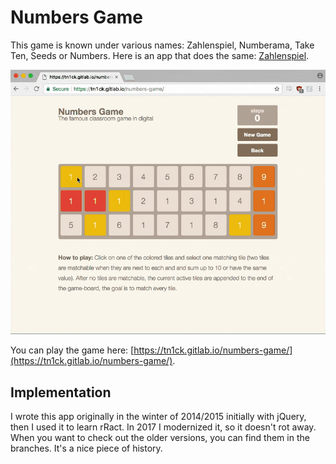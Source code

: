 # Numbers Game

This game is known under various names: Zahlenspiel, Numberama, Take Ten, Seeds or Numbers.
Here is an app that does the same: [Zahlenspiel](https://play.google.com/store/apps/details?id=com.kila.zahlenspielpro.lars&hl=de).

![Image of the game](./numbers-game.gif)

You can play the game here: [https://tn1ck.gitlab.io/numbers-game/](https://tn1ck.gitlab.io/numbers-game/).

## Implementation

I wrote this app originally in the winter of 2014/2015 initially with jQuery, then I used it to learn rRact. In 2017 I modernized it, so it doesn't rot away. When you want to check out the older versions, you can find them in the branches. It's a nice piece of history.
